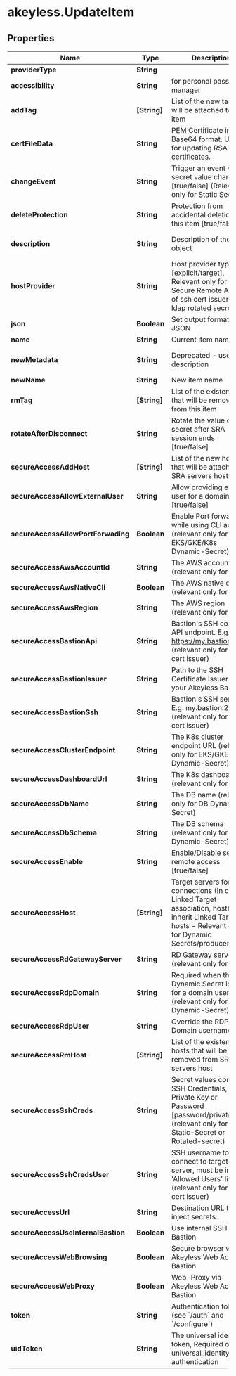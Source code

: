 # akeyless.UpdateItem

## Properties

Name | Type | Description | Notes
------------ | ------------- | ------------- | -------------
**providerType** | **String** |  | [optional] 
**accessibility** | **String** | for personal password manager | [optional] [default to &#39;regular&#39;]
**addTag** | **[String]** | List of the new tags that will be attached to this item | [optional] 
**certFileData** | **String** | PEM Certificate in a Base64 format. Used for updating RSA keys&#39; certificates. | [optional] 
**changeEvent** | **String** | Trigger an event when a secret value changed [true/false] (Relevant only for Static Secret) | [optional] 
**deleteProtection** | **String** | Protection from accidental deletion of this item [true/false] | [optional] 
**description** | **String** | Description of the object | [optional] [default to &#39;default_metadata&#39;]
**hostProvider** | **String** | Host provider type [explicit/target], Relevant only for Secure Remote Access of ssh cert issuer and ldap rotated secret | [optional] [default to &#39;explicit&#39;]
**json** | **Boolean** | Set output format to JSON | [optional] [default to false]
**name** | **String** | Current item name | 
**newMetadata** | **String** | Deprecated - use description | [optional] [default to &#39;default_metadata&#39;]
**newName** | **String** | New item name | [optional] 
**rmTag** | **[String]** | List of the existent tags that will be removed from this item | [optional] 
**rotateAfterDisconnect** | **String** | Rotate the value of the secret after SRA session ends [true/false] | [optional] [default to &#39;false&#39;]
**secureAccessAddHost** | **[String]** | List of the new hosts that will be attached to SRA servers host | [optional] 
**secureAccessAllowExternalUser** | **String** | Allow providing external user for a domain users [true/false] | [optional] 
**secureAccessAllowPortForwading** | **Boolean** | Enable Port forwarding while using CLI access (relevant only for EKS/GKE/K8s Dynamic-Secret) | [optional] 
**secureAccessAwsAccountId** | **String** | The AWS account id (relevant only for aws) | [optional] 
**secureAccessAwsNativeCli** | **Boolean** | The AWS native cli (relevant only for aws) | [optional] 
**secureAccessAwsRegion** | **String** | The AWS region (relevant only for aws) | [optional] 
**secureAccessBastionApi** | **String** | Bastion&#39;s SSH control API endpoint. E.g. https://my.bastion:9900 (relevant only for ssh cert issuer) | [optional] 
**secureAccessBastionIssuer** | **String** | Path to the SSH Certificate Issuer for your Akeyless Bastion | [optional] 
**secureAccessBastionSsh** | **String** | Bastion&#39;s SSH server. E.g. my.bastion:22 (relevant only for ssh cert issuer) | [optional] 
**secureAccessClusterEndpoint** | **String** | The K8s cluster endpoint URL (relevant only for EKS/GKE/K8s Dynamic-Secret) | [optional] 
**secureAccessDashboardUrl** | **String** | The K8s dashboard url (relevant only for k8s) | [optional] 
**secureAccessDbName** | **String** | The DB name (relevant only for DB Dynamic-Secret) | [optional] 
**secureAccessDbSchema** | **String** | The DB schema (relevant only for DB Dynamic-Secret) | [optional] 
**secureAccessEnable** | **String** | Enable/Disable secure remote access [true/false] | [optional] 
**secureAccessHost** | **[String]** | Target servers for connections (In case of Linked Target association, host(s) will inherit Linked Target hosts - Relevant only for Dynamic Secrets/producers) | [optional] 
**secureAccessRdGatewayServer** | **String** | RD Gateway server (relevant only for rdp) | [optional] 
**secureAccessRdpDomain** | **String** | Required when the Dynamic Secret is used for a domain user (relevant only for RDP Dynamic-Secret) | [optional] 
**secureAccessRdpUser** | **String** | Override the RDP Domain username | [optional] 
**secureAccessRmHost** | **[String]** | List of the existent hosts that will be removed from SRA servers host | [optional] 
**secureAccessSshCreds** | **String** | Secret values contains SSH Credentials, either Private Key or Password [password/private-key] (relevant only for Static-Secret or Rotated-secret) | [optional] 
**secureAccessSshCredsUser** | **String** | SSH username to connect to target server, must be in &#39;Allowed Users&#39; list (relevant only for ssh cert issuer) | [optional] 
**secureAccessUrl** | **String** | Destination URL to inject secrets | [optional] 
**secureAccessUseInternalBastion** | **Boolean** | Use internal SSH Bastion | [optional] 
**secureAccessWebBrowsing** | **Boolean** | Secure browser via Akeyless Web Access Bastion | [optional] [default to false]
**secureAccessWebProxy** | **Boolean** | Web-Proxy via Akeyless Web Access Bastion | [optional] [default to false]
**token** | **String** | Authentication token (see &#x60;/auth&#x60; and &#x60;/configure&#x60;) | [optional] 
**uidToken** | **String** | The universal identity token, Required only for universal_identity authentication | [optional] 



